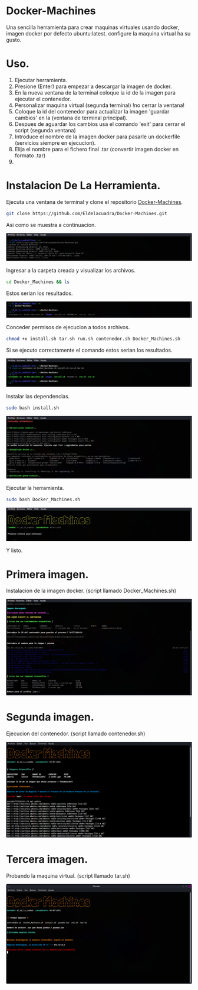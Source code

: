 # Docker-Machines
Una sencilla herramienta para crear maquinas virtuales usando docker, imagen docker por defecto ubuntu:latest.
configure la maquina virtual ha su gusto.

# Uso.
1. Ejecutar herramienta.
2. Presione (Enter) para empezar a descargar la imagen de docker.
3. En la nueva ventana de la terminal coloque la id de la imagen para ejecutar el contenedor.
4. Personalizar maquina virtual (segunda terminal) !no cerrar la ventana!
5. Coloque la id del contenedor para actualizar la imagen 'guardar cambios' en la (ventana de terminal principal). 
7. Despues de aguardar los cambios usa el comando 'exit' para cerrar el script (segunda ventana)
8. Introduce el nombre de la imagen docker para pasarle un dockerfile (servicios siempre en ejecucion).
9. Elija el nombre para el fichero final .tar (convertir imagen docker en formato .tar)
10.  
 





  

# Instalacion De La Herramienta.
Ejecuta una ventana de terminal y clone el repositorio [Docker-Machines](https://github.com/Eldelacuadra/Docker-Machines.git).

```sh
git clone https://github.com/Eldelacuadra/Docker-Machines.git
```
Asi como se muestra a continuacion.
<p align="center"><img src="images/images-install/install1.png"></p>

Ingresar a la carpeta creada y visualizar los archivos.

```sh
cd Docker_Machines && ls
```
Estos serian los resultados.
<p align="center"><img src="images/images-install/install2.png"></p>

Conceder permisos de ejecucion a todos archivos.

```sh
chmod +x install.sh tar.sh run.sh contenedor.sh Docker_Machines.sh
```
Si se ejecuto correctamente el comando estos serian los resultados. 
<p align="center"><img src="images/images-install/install3.png"></p>

Instalar las dependencias.

```sh
sudo bash install.sh
```
<p align="center"><img src="images/images-install/install4.png"></p>

Ejecutar la herramienta.

```sh
sudo bash Docker_Machines.sh
```
<p align="center"><img src="images/images-install/final.png"></p>
Y listo.

# Primera imagen.
Instalacion de la imagen docker. (script llamado Docker_Machines.sh)
<p align="center"><img src="images/imagen-1.png"></p>

# Segunda imagen.
Ejecucion del contenedor. (script llamado contenedor.sh)
<p align="center"><img src="images/imagen-2.png"></p>

# Tercera imagen.
Probando la maquina virtual. (script llamado tar.sh)
<p align="center"><img src="images/imagen-3.png"></p>











